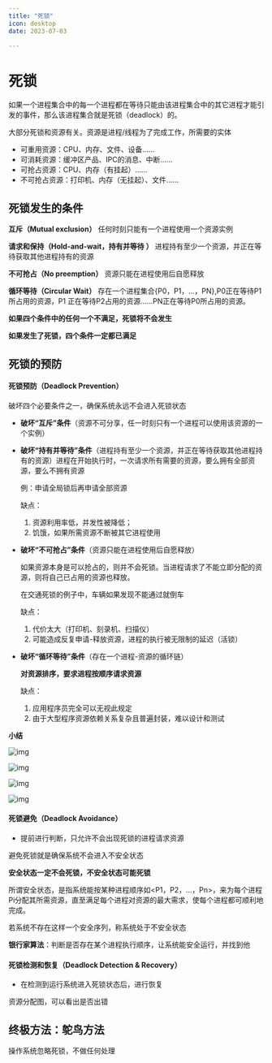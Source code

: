 ```yaml
---
title: "死锁"
icon: desktop
date: 2023-07-03

---
```

# 死锁
如果一个进程集合中的每一个进程都在等待只能由该进程集合中的其它进程才能引发的事件，那么该进程集合就是死锁（deadlock）的。

大部分死锁和资源有关。资源是进程/线程为了完成工作，所需要的实体

- 可重用资源：CPU、内存、文件、设备……
- 可消耗资源：缓冲区产品、IPC的消息、中断……
- 可抢占资源：CPU、内存（有挂起）……
- 不可抢占资源：打印机、内存（无挂起）、文件……

## 死锁发生的条件

**互斥（Mutual exclusion）**
  任何时刻只能有一个进程使用一个资源实例

**请求和保持（Hold-and-wait，持有并等待 ）**
  进程持有至少一个资源，并正在等待获取其他进程持有的资源

**不可抢占（No preemption）**
  资源只能在进程使用后自愿释放

**循环等待（Circular Wait）**
  存在一个进程集合{P0，P1，...，PN},P0正在等待P1所占用的资源，P1 正在等待P2占用的资源……PN正在等待P0所占用的资源。

**如果四个条件中的任何一个不满足，死锁将不会发生**

**如果发生了死锁，四个条件一定都已满足**

## 死锁的预防

#### 死锁预防（Deadlock Prevention）

破坏四个必要条件之一，确保系统永远不会进入死锁状态

- **破坏“互斥”条件**（资源不可分享，任一时刻只有一个进程可以使用该资源的一个实例）

- **破坏“持有并等待”条件**（进程持有至少一个资源，并正在等待获取其他进程持有的资源）进程在开始执行时，一次请求所有需要的资源，要么拥有全部资源，要么不拥有资源
  
  例：申请全局锁后再申请全部资源
  
  缺点：

  1. 资源利用率低，并发性被降低；
  2. 饥饿，如果所需资源不断被其它进程使用

- **破坏“不可抢占”条件**（资源只能在进程使用后自愿释放）

  如果资源本身是可以抢占的，则并不会死锁。当进程请求了不能立即分配的资源，则将自己已占用的资源也释放。

  在交通死锁的例子中，车辆如果发现不能通过就倒车

  缺点：
  1. 代价太大（打印机、刻录机、扫描仪）
  2. 可能造成反复申请-释放资源，进程的执行被无限制的延迟（活锁）

- **破坏“循环等待”条件**（存在一个进程-资源的循环链）

  **对资源排序，要求进程按顺序请求资源**

  缺点：
  1. 应用程序员完全可以无视此规定
  2. 由于大型程序资源依赖关系复杂且普遍封装，难以设计和测试

**小结**

![img](https://img2023.cnblogs.com/blog/2740326/202306/2740326-20230602154521303-166838238.png)

![img](https://img2023.cnblogs.com/blog/2740326/202306/2740326-20230602154850513-1476678115.png)

![img](https://img2023.cnblogs.com/blog/2740326/202306/2740326-20230602155022531-563425847.png)

![img](https://img2023.cnblogs.com/blog/2740326/202306/2740326-20230602155107121-1088209897.png)

#### 死锁避免（Deadlock Avoidance）

- 提前进行判断，只允许不会出现死锁的进程请求资源

避免死锁就是确保系统不会进入不安全状态

**安全状态一定不会死锁，不安全状态可能死锁**

所谓安全状态，是指系统能按某种进程顺序如<P1，P2，…，Pn>，来为每个进程Pi分配其所需资源，直至满足每个进程对资源的最大需求，使每个进程都可顺利地完成。

若系统不存在这样一个安全序列，称系统处于不安全状态

**银行家算法**：判断是否存在某个进程执行顺序，让系统能安全运行，并找到他

#### 死锁检测和恢复（Deadlock Detection & Recovery）

- 在检测到运行系统进入死锁状态后，进行恢复

资源分配图，可以看出是否出错

## 终极方法：鸵鸟方法

操作系统忽略死锁，不做任何处理
